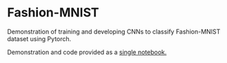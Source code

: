 # Fashion-MNIST

Demonstration of training and developing CNNs to classify Fashion-MNIST dataset using Pytorch.

Demonstration and code provided as a [single notebook.](Fashion_MNIST_Rane.ipynb)
